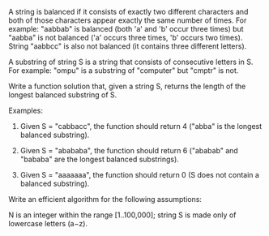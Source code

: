 A string is balanced if it consists of exactly two different characters and both of those characters appear exactly the same number of times. For example: "aabbab" is balanced (both 'a' and 'b' occur three times) but "aabba" is not balanced ('a' occurs three times, 'b' occurs two times). String "aabbcc" is also not balanced (it contains three different letters).

A substring of string S is a string that consists of consecutive letters in S. For example: "ompu" is a substring of "computer" but "cmptr" is not.

Write a function solution that, given a string S, returns the length of the longest balanced substring of S.

Examples:

1. Given S = "cabbacc", the function should return 4 ("abba" is the longest balanced substring).

2. Given S = "abababa", the function should return 6 ("ababab" and "bababa" are the longest balanced substrings).

3. Given S = "aaaaaaa", the function should return 0 (S does not contain a balanced substring).

Write an efficient algorithm for the following assumptions:

N is an integer within the range [1..100,000];
string S is made only of lowercase letters (a−z).
